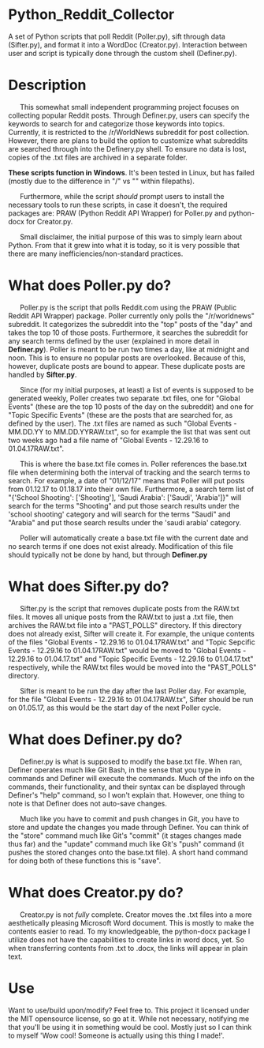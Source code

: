 # Python_Reddit_Collector  
A set of Python scripts that poll Reddit (Poller.py), sift through data (Sifter.py), and format it into a WordDoc (Creator.py). Interaction between user and script is typically done through the custom shell (Definer.py).  

# Description
&nbsp;&nbsp;&nbsp;&nbsp;&nbsp;&nbsp;This somewhat small independent programming project focuses on collecting popular Reddit posts. Through Definer.py, users can specify the keywords to search for and categorize those keywords into topics. Currently, it is restricted to the /r/WorldNews subreddit for post collection. However, there are plans to build the option to customize what subreddits are searched through into the Definery.py shell. To ensure no data is lost, copies of the .txt files are archived in a separate folder.  

**These scripts function in Windows**. It's been tested in Linux, but has failed (mostly due to the difference in "/" vs "\" within filepaths).  

&nbsp;&nbsp;&nbsp;&nbsp;&nbsp;&nbsp;Furthermore, while the script *should* prompt users to install the necessary tools to run these scripts, in case it doesn't, the required packages are: PRAW (Python Reddit API Wrapper) for Poller.py and python-docx for Creator.py.  

&nbsp;&nbsp;&nbsp;&nbsp;&nbsp;&nbsp;Small disclaimer, the initial purpose of this was to simply learn about Python. From that it grew into what it is today, so it is very possible that there are many inefficiencies/non-standard practices.

# What does Poller.py do?  
&nbsp;&nbsp;&nbsp;&nbsp;&nbsp;&nbsp;Poller.py is the script that polls Reddit.com using the PRAW (Public Reddit API Wrapper) package. Poller currently only polls the "/r/worldnews" subreddit. It categorizes the subreddit into the "top" posts of the "day" and takes the top 10 of those posts. Furthermore, it searches the subreddit for any search terms defined by the user (explained in more detail in **Definer.py**). Poller is meant to be run two times a day, like at midnight and noon. This is to ensure no popular posts are overlooked. Because of this, however, duplicate posts are bound to appear. These duplicate posts are handled by **Sifter.py**.   

&nbsp;&nbsp;&nbsp;&nbsp;&nbsp;&nbsp;Since (for my initial purposes, at least) a list of events is supposed to be generated weekly, Poller creates two separate .txt files, one for "Global Events" (these are the top 10 posts of the day on the subreddit) and one for "Topic Specific Events" (these are the posts that are searched for, as defined by the user). The .txt files are named as such "Global Events - MM.DD.YY to MM.DD.YYRAW.txt", so for example the list that was sent out two weeks ago had a file name of "Global Events - 12.29.16 to 01.04.17RAW.txt".  

&nbsp;&nbsp;&nbsp;&nbsp;&nbsp;&nbsp;This is where the base.txt file comes in. Poller references the base.txt file when determining both the interval of tracking and the search terms to search. For example, a date of "01/12/17" means that Poller will put posts from 01.12.17 to 01.18.17 into their own file. Furthermore, a search term list of "{'School Shooting': ['Shooting'], 'Saudi Arabia': ['Saudi', 'Arabia']}" will search for the terms "Shooting" and put those search results under the 'school shooting' category and will search for the terms "Saudi" and "Arabia" and put those search results under the 'saudi arabia' category.  

&nbsp;&nbsp;&nbsp;&nbsp;&nbsp;&nbsp;Poller will automatically create a base.txt file with the current date and no search terms if one does not exist already. Modification of this file should typically not be done by hand, but through **Definer.py**

# What does Sifter.py do?  
&nbsp;&nbsp;&nbsp;&nbsp;&nbsp;&nbsp;Sifter.py is the script that removes duplicate posts from the RAW.txt files. It moves all unique posts from the RAW.txt to just a .txt file, then archives the RAW.txt file into a "PAST_POLLS" directory. If this directory does not already exist, Sifter will create it. For example, the unique contents of the files "Global Events - 12.29.16 to 01.04.17RAW.txt" and "Topic Sepcific Events - 12.29.16 to 01.04.17RAW.txt" would be moved to "Global Events - 12.29.16 to 01.04.17.txt" and "Topic Specific Events - 12.29.16 to 01.04.17.txt" respectively, while the RAW.txt files would be moved into the "PAST_POLLS" directory.  

&nbsp;&nbsp;&nbsp;&nbsp;&nbsp;&nbsp;Sifter is meant to be run the day after the last Poller day. For example, for the file "Global Events - 12.29.16 to 01.04.17RAW.tx", Sifter should be run on 01.05.17, as this would be the start day of the next Poller cycle.  

# What does Definer.py do?  
&nbsp;&nbsp;&nbsp;&nbsp;&nbsp;&nbsp;Definer.py is what is supposed to modify the base.txt file. When ran, Definer operates much like Git Bash, in the sense that you type in commands and Definer will execute the commands. Much of the info on the commands, their functionality, and their syntax can be displayed through Definer's "help" command, so I won't explain that. However, one thing to note is that Definer does not auto-save changes.  

&nbsp;&nbsp;&nbsp;&nbsp;&nbsp;&nbsp;Much like you have to commit and push changes in Git, you have to store and update the changes you made through Definer. You can think of the "store" command much like Git's "commit" (it stages changes made thus far) and the "update" command much like Git's "push" command (it pushes the stored changes onto the base.txt file). A short hand command for doing both of these functions this is "save". 


# What does Creator.py do?  
&nbsp;&nbsp;&nbsp;&nbsp;&nbsp;&nbsp;Creator.py is not *fully* complete. Creator moves the .txt files into a more aesthetically pleasing Microsoft Word document. This is mostly to make the contents easier to read. To my knowledgeable, the python-docx package I utilize does not have the capabilities to create links in word docs, yet. So when transferring contents from .txt to  .docx, the links will appear in plain text.  

# Use  
Want to use/build upon/modify? Feel free to. This project it licensed under the MIT opensource license, so go at it. While not necessary, notifying me that you'll be using it in something would be cool. Mostly just so I can think to myself 'Wow cool! Someone is actually using this thing I made!'.
